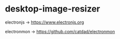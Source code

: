# desktop-image-resizer

electronjs -> <https://www.electronjs.org>

electronmon -> <https://github.com/catdad/electronmon>
